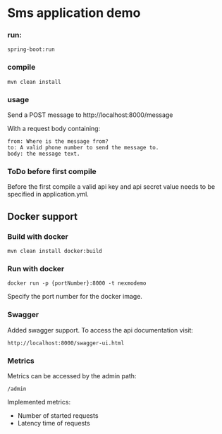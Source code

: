 # Sms application demo
### run:
    spring-boot:run

### compile
    mvn clean install

### usage
Send a POST message to http://localhost:8000/message

With a request body containing:

    from: Where is the message from?
    to: A valid phone number to send the message to.
    body: the message text.

### ToDo before first compile
Before the first compile a valid api key and api secret value needs to be specified in application.yml.

## Docker support
### Build with docker
    mvn clean install docker:build
### Run with docker
    docker run -p {portNumber}:8000 -t nexmodemo

Specify the port number for the docker image.

### Swagger
Added swagger support. To access the api documentation visit:

    http://localhost:8000/swagger-ui.html

### Metrics
Metrics can be accessed by the admin path:

    /admin
    
Implemented metrics:
* Number of started requests
* Latency time of requests